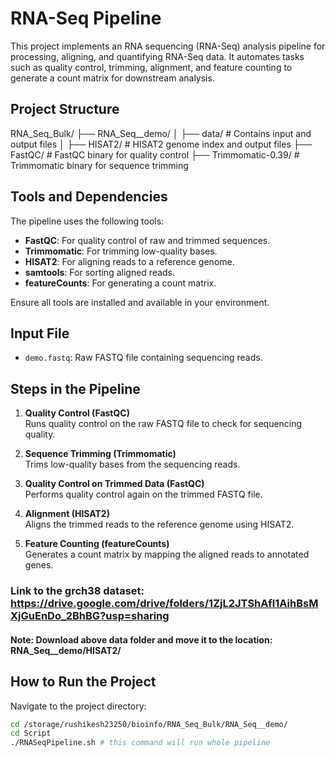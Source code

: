 # RNA-Seq Pipeline

This project implements an RNA sequencing (RNA-Seq) analysis pipeline for processing, aligning, and quantifying RNA-Seq data. It automates tasks such as quality control, trimming, alignment, and feature counting to generate a count matrix for downstream analysis.

## Project Structure
RNA_Seq_Bulk/ ├── RNA_Seq__demo/ │ ├── data/ # Contains input and output files │ ├── HISAT2/ # HISAT2 genome index and output files ├── FastQC/ # FastQC binary for quality control ├── Trimmomatic-0.39/ # Trimmomatic binary for sequence trimming

## Tools and Dependencies

The pipeline uses the following tools:
- **FastQC**: For quality control of raw and trimmed sequences.
- **Trimmomatic**: For trimming low-quality bases.
- **HISAT2**: For aligning reads to a reference genome.
- **samtools**: For sorting aligned reads.
- **featureCounts**: For generating a count matrix.

Ensure all tools are installed and available in your environment.

## Input File

- `demo.fastq`: Raw FASTQ file containing sequencing reads.

## Steps in the Pipeline

1. **Quality Control (FastQC)**  
   Runs quality control on the raw FASTQ file to check for sequencing quality.

2. **Sequence Trimming (Trimmomatic)**  
   Trims low-quality bases from the sequencing reads.

3. **Quality Control on Trimmed Data (FastQC)**  
   Performs quality control again on the trimmed FASTQ file.

4. **Alignment (HISAT2)**  
   Aligns the trimmed reads to the reference genome using HISAT2.

5. **Feature Counting (featureCounts)**  
   Generates a count matrix by mapping the aligned reads to annotated genes.
### Link to the grch38 dataset: https://drive.google.com/drive/folders/1ZjL2JTShAfl1AihBsMXjGuEnDo_2BhBG?usp=sharing
#### Note: Download above data folder and move it to the location: RNA_Seq__demo/HISAT2/
## How to Run the Project
Navigate to the project directory:
```bash
cd /storage/rushikesh23250/bioinfo/RNA_Seq_Bulk/RNA_Seq__demo/
cd Script
./RNASeqPipeline.sh # this command will run whole pipeline
